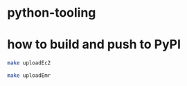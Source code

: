 # python-tooling

# how to build and push to PyPI
```bash
make uploadEc2
```

```bash
make uploadEmr
```
